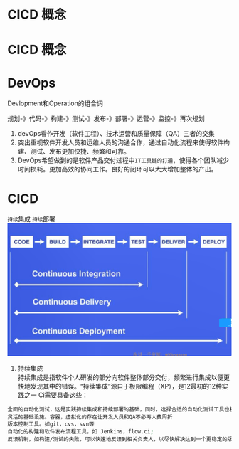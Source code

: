 # CICD 概念


# CICD 概念

# DevOps
Devlopment和Operation的组合词  
  
规划-》代码-》构建-》测试-》发布-》部署-》运营-》监控-》再次规划  
  
1. devOps看作开发（软件工程）、技术运营和质量保障（QA）三者的交集
2. 突出重视软件开发人员和运维人员的沟通合作，通过自动化流程来使得软件构建、测试、发布更加快捷、频繁和可靠。
3. DevOps希望做到的是软件产品交付过程中`IT工具链的打通`，使得各个团队减少时间损耗。更加高效的协同工作。良好的闭环可以大大增加整体的产出。

# CICD
`持续`集成 `持续`部署  
![devops](/images/devops.png)

1. 持续集成  
持续集成是指软件个人研发的部分向软件整体部分交付，频繁进行集成以便更快地发现其中的错误。“持续集成”源自于极限编程（XP），是12最初的12种实践之一
Ci需要具备这些：  
```sh
全面的自动化测试，这是实践持续集成和持续部署的基础，同时，选择合适的自动化测试工具也极其重要；
灵活的基础设施。容器，虚拟化的存在让开发人员和QA不必再大费周折
版本控制工具。如git，cvs，svn等
自动化的构建和软件发布流程工具，如 Jenkins，flow.ci;
反馈机制，如构建/测试的失败，可以快速地反馈到相关负责人，以尽快解决达到一个更稳定的版本。
```
